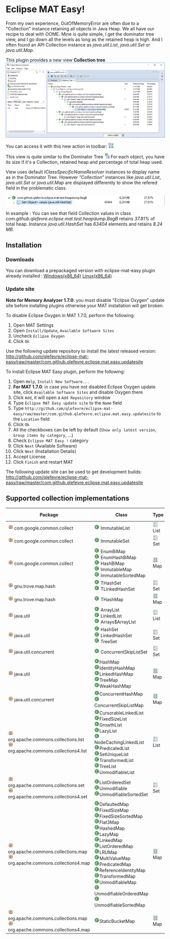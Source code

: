 # Eclipse MAT Easy!

From my own experience, OutOfMemoryError are often due to a "Collection" instance retaining all objects in Java Heap.
We all have our recipe to deal with OOME. Mine is quite simple, I get the dominator tree view, and I go down all the levels as long as the retained heap is high. And I often found an API Collection instance as *java.util.List*, *java.util.Set* or *java.util.Map*. 

This plugin provides a new view **Collection tree**
![alt text](/doc/collection_tree_view.png "Collection tree view")

You can access it with this new action in toolbar: ![alt text](/doc/collection_tree.gif "Collection tree view")

This view is quite similar to the Dominator Tree ![alt text](/doc/dominator_tree.gif "Dominator tree view")
For each object, you have its size if it's a Collection, retained heap and percentage of total heap used. 

View uses default *IClassSpecificNameResolver* instances to display name as in the Dominator Tree.
However *"Collection"* instances like *java.util.List*, *java.util.Set* or *java.util.Map* are displayed differently to show the refered field in the problematic class. 

![alt text](/doc/collection_tree_view_example.png "HashSet<String> instance example")

In example : You can see that field Collection<String> values in class *com.github.qlefevre.eclipse.mat.test.heapdump.BagB* retains *37.81%* of total heap. Instance *java.util.HashSet<String>* has *63404* elements and retains *8.24 MB*.
  
## Installation

### Downloads

You can download a prepackaged version with eclipse-mat-easy plugin already installed : [Windows(x86_64)](https://github.com/qlefevre/eclipse-mat-easy/releases/download/v1.0/MemoryAnalyzer-with-eclipse-mat-easy-1.7.0.20170613-win32.win32.x86_64.zip) [Linux(x86_64)](https://github.com/qlefevre/eclipse-mat-easy/releases/download/v1.0/MemoryAnalyzer-with-eclipse-mat-easy-1.7.0.20170613-linux.gtk.x86_64.zip)

### Update site

**Note for Memory Analyzer 1.7.0**: you must disable "Eclipse Oxygen" update site before installing plugins
otherwise your MAT installation will get broken.

To disable Eclipse Oxygen in MAT 1.7.0, perform the following:
1. Open MAT Settings
1. Open `Install/Update`, `Available Software Sites`
1. Uncheck `Eclipse Oxygen`
1. Click `Ok`

Use the following update repository to install the latest released version: http://github.com/qlefevre/eclipse-mat-easy/raw/master/com.github.qlefevre.eclipse.mat.easy.updatesite

To install Eclipse MAT Easy plugin, perform the following:
1. Open `Help`, `Install New Software...`
1. **For MAT 1.7.0**: in case you have not disabled Eclipse Oxygen update site, click `Available Software Sites` and disable Oxygen there
1. Click `Add`, it will open a `Add Repository` window
1. Type `Eclipse MAT Easy update site` to the `Name` field
1. Type `http://github.com/qlefevre/eclipse-mat-easy/raw/master/com.github.qlefevre.eclipse.mat.easy.updatesite` to the `Location` field
1. Click `Ok`
1. All the checkboxes can be left by default (`Show only latest version`, `Group items by category`, ...)
1. Check `Eclipse MAT Easy !` category
1. Click `Next` (Available Software)
1. Click `Next` (Installation Details)
1. Accept License
1. Click `Finish` and restart MAT

The following update site can be used to get development builds: http://github.com/qlefevre/eclipse-mat-easy/raw/master/com.github.qlefevre.eclipse.mat.easy.updatesite

## Supported collection implementations

| Package | Class | Type | Extract Size | Library | 
|----------------------|----------------------|----------|------|---------------|
| ![alt text](/doc/package.gif "package") com.google.common.collect | ![alt text](/doc/class.gif "class") ImmutableList | ![alt text](/doc/list.gif "List") List | ![alt text](/doc/ok.png "ok") **Yes** | Guava |
| ![alt text](/doc/package.gif "package") com.google.common.collect | ![alt text](/doc/class.gif "class") ImmutableSet | ![alt text](/doc/set.gif "Set") Set | ![alt text](/doc/ok.png "ok") **Yes** | Guava |
| ![alt text](/doc/package.gif "package") com.google.common.collect | ![alt text](/doc/class.gif "class") EnumBiMap<br>![alt text](/doc/class.gif "class") EnumHashBiMap<br>![alt text](/doc/class.gif "class") HashBiMap<br> ![alt text](/doc/class.gif "class") ImmutableMap<br> ![alt text](/doc/class.gif "class") ImmutableSortedMap | ![alt text](/doc/map.gif "Map") Map | ![alt text](/doc/ok.png "ok") **Yes** | Guava |
| ![alt text](/doc/package.gif "package") gnu.trove.map.hash | ![alt text](/doc/class.gif "class") THashSet<br> ![alt text](/doc/class.gif "class") TLinkedHashSet | ![alt text](/doc/set.gif "set") Set | ![alt text](/doc/ok.png "ok") **Yes** | Trove4J |
| ![alt text](/doc/package.gif "package") gnu.trove.map.hash | ![alt text](/doc/class.gif "class") THashMap | ![alt text](/doc/map.gif "Map") Map | ![alt text](/doc/ok.png "ok") **Yes** | Trove4J |
| ![alt text](/doc/package.gif "package") java.util | ![alt text](/doc/class.gif "class") ArrayList<br> ![alt text](/doc/class.gif "class") LinkedList<br> ![alt text](/doc/class.gif "class") Arrays$ArrayList | ![alt text](/doc/list.gif "list") List | ![alt text](/doc/ok.png "ok") **Yes** | JDK |
| ![alt text](/doc/package.gif "package") java.util | ![alt text](/doc/class.gif "class") HashSet<br> ![alt text](/doc/class.gif "class") LinkedHashSet<br> ![alt text](/doc/class.gif "class") TreeSet | ![alt text](/doc/set.gif "set") Set | ![alt text](/doc/ok.png "ok") **Yes** | JDK |
| ![alt text](/doc/package.gif "package") java.util.concurrent | ![alt text](/doc/class.gif "class") ConcurrentSkipListSet | ![alt text](/doc/set.gif "set") Set | No | JDK |
| ![alt text](/doc/package.gif "package") java.util | ![alt text](/doc/class.gif "class")HashMap<br> ![alt text](/doc/class.gif "class")IdentityHashMap<br> ![alt text](/doc/class.gif "class")LinkedHashMap<br> ![alt text](/doc/class.gif "class")TreeMap<br> ![alt text](/doc/class.gif "class")WeakHashMap | ![alt text](/doc/map.gif "Map") Map | ![alt text](/doc/ok.png "ok") **Yes** | JDK |
| ![alt text](/doc/package.gif "package") java.util.concurrent | ![alt text](/doc/class.gif "class")ConcurrentHashMap<br> ![alt text](/doc/class.gif "class")ConcurrentSkipListMap | ![alt text](/doc/map.gif "Map") Map |  No | JDK |
| ![alt text](/doc/package.gif "package") org.apache.commons.collections.list<br> ![alt text](/doc/package.gif "package") org.apache.commons.collections4.list | ![alt text](/doc/class.gif "class")CursorableLinkedList<br> ![alt text](/doc/class.gif "class")FixedSizeList<br> ![alt text](/doc/class.gif "class")GrowthList<br> ![alt text](/doc/class.gif "class")LazyList<br> ![alt text](/doc/class.gif "class")NodeCachingLinkedList<br> ![alt text](/doc/class.gif "class")PredicatedList<br> ![alt text](/doc/class.gif "class")SetUniqueList<br> ![alt text](/doc/class.gif "class")TransformedList<br> ![alt text](/doc/class.gif "class")TreeList<br> ![alt text](/doc/class.gif "class")UnmodifiableList  | ![alt text](/doc/list.gif "List") List | ![alt text](/doc/ok.png "ok") **Yes** | Apache<br> Commons<br> Collections |
| ![alt text](/doc/package.gif "package") org.apache.commons.collections.set<br> ![alt text](/doc/package.gif "package") org.apache.commons.collections4.set | ![alt text](/doc/class.gif "class")ListOrderedSet<br> ![alt text](/doc/class.gif "class")Unmodifiable<br> ![alt text](/doc/class.gif "class")UnmodifiableSortedSet | ![alt text](/doc/set.gif "Set") Set | ![alt text](/doc/ok.png "ok") **Yes** | Apache<br> Commons<br> Collections |
| ![alt text](/doc/package.gif "package") org.apache.commons.collections.map<br> ![alt text](/doc/package.gif "package") org.apache.commons.collections4.map | ![alt text](/doc/class.gif "class")DefaultedMap<br> ![alt text](/doc/class.gif "class")FixedSizeMap<br> ![alt text](/doc/class.gif "class")FixedSizeSortedMap<br> ![alt text](/doc/class.gif "class")Flat3Map<br> ![alt text](/doc/class.gif "class")HashedMap<br> ![alt text](/doc/class.gif "class")LazyMap<br> ![alt text](/doc/class.gif "class")LinkedMap<br> ![alt text](/doc/class.gif "class")ListOrderedMap<br> ![alt text](/doc/class.gif "class")LRUMap<br> ![alt text](/doc/class.gif "class")MultiValueMap<br> ![alt text](/doc/class.gif "class")PredicatedMap<br> ![alt text](/doc/class.gif "class")ReferenceIdentityMap<br> ![alt text](/doc/class.gif "class")TransformedMap<br> ![alt text](/doc/class.gif "class")UnmodifiableMap<br> ![alt text](/doc/class.gif "class")UnmodifiableOrderedMap<br> ![alt text](/doc/class.gif "class")UnmodifiableSortedMap | ![alt text](/doc/map.gif "Map") Map | ![alt text](/doc/ok.png "ok") **Yes** | Apache<br> Commons<br> Collections |
| ![alt text](/doc/package.gif "package") org.apache.commons.collections.map<br> ![alt text](/doc/package.gif "package") org.apache.commons.collections4.map | ![alt text](/doc/class.gif "class")StaticBucketMap | ![alt text](/doc/map.gif "Map") Map | No | Apache<br> Commons<br> Collections |

